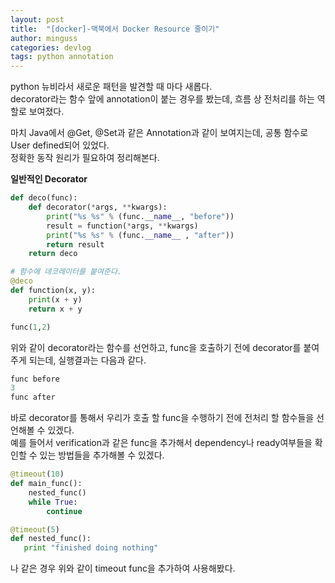 ```yaml
---
layout: post
title:  "[docker]-맥북에서 Docker Resource 줄이기"
author: minguss
categories: devlog
tags: python annotation
---
```


python 뉴비라서 새로운 패턴을 발견할 때 마다 새롭다.  
decorator라는 함수 앞에 annotation이 붙는 경우를 봤는데, 흐름 상 전처리를 하는 역할로 보여졌다.  

마치 Java에서 @Get, @Set과 같은 Annotation과 같이 보여지는데, 공통 함수로 User defined되어 있었다.  
정확한 동작 원리가 필요하여 정리해본다.  

**일반적인 Decorator**
``` python
def deco(func):
    def decorator(*args, **kwargs):
        print("%s %s" % (func.__name__, "before"))
        result = function(*args, **kwargs)
        print("%s %s" % (func.__name__ , "after"))
        return result
    return deco

# 함수에 데코레이터를 붙여준다.
@deco
def function(x, y):
    print(x + y)
    return x + y

func(1,2)
```
위와 같이 decorator라는 함수를 선언하고, func을 호출하기 전에 decorator를 붙여주게 되는데, 실행결과는 다음과 같다.  

``` python
func before
3
func after
```

바로 decorator를 통해서 우리가 호출 할 func을 수행하기 전에 전처리 할 함수들을 선언해볼 수 있겠다.  
예를 들어서 verification과 같은 func을 추가해서 dependency나 ready여부들을 확인할 수 있는 방법들을 추가해볼 수 있겠다.  

``` python
@timeout(10)
def main_func():
    nested_func()
    while True:
        continue

@timeout(5)
def nested_func():
   print "finished doing nothing"
```
나 같은 경우 위와 같이 timeout func을 추가하여 사용해봤다.  
